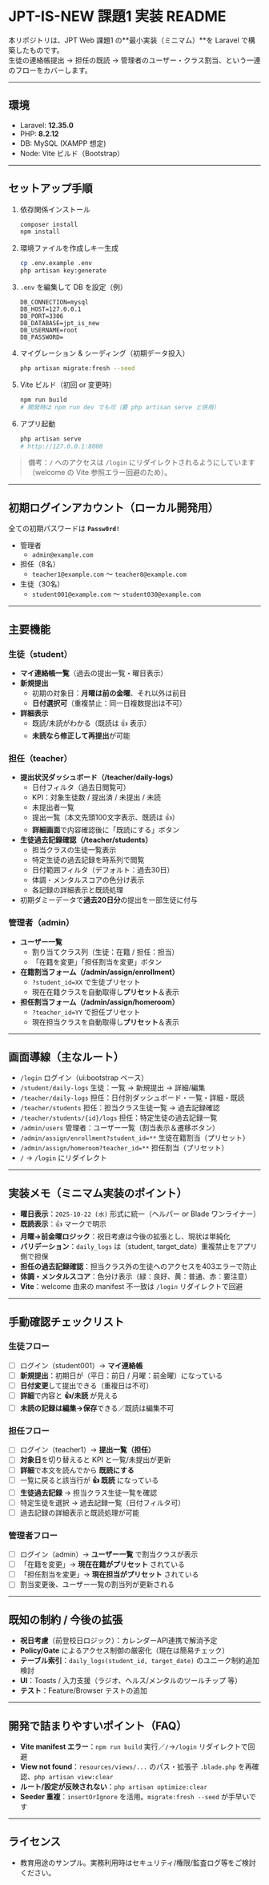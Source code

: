 # JPT-IS-NEW 課題1 実装 README

本リポジトリは、JPT Web 課題1 の**最小実装（ミニマム）**を Laravel で構築したものです。  
生徒の連絡帳提出 → 担任の既読 → 管理者のユーザー・クラス割当、という一連のフローをカバーします。

---

## 環境
- Laravel: **12.35.0**
- PHP: **8.2.12**
- DB: MySQL (XAMPP 想定)
- Node: Vite ビルド（Bootstrap）

---

## セットアップ手順

1. 依存関係インストール
   ```bash
   composer install
   npm install
   ```

2. 環境ファイルを作成しキー生成
   ```bash
   cp .env.example .env
   php artisan key:generate
   ```

3. `.env` を編集して DB を設定（例）
   ```env
   DB_CONNECTION=mysql
   DB_HOST=127.0.0.1
   DB_PORT=3306
   DB_DATABASE=jpt_is_new
   DB_USERNAME=root
   DB_PASSWORD=
   ```

4. マイグレーション & シーディング（初期データ投入）
   ```bash
   php artisan migrate:fresh --seed
   ```

5. Vite ビルド（初回 or 変更時）
   ```bash
   npm run build
   # 開発時は npm run dev でも可（要 php artisan serve と併用）
   ```

6. アプリ起動
   ```bash
   php artisan serve
   # http://127.0.0.1:8000
   ```

> 備考：`/` へのアクセスは `/login` にリダイレクトされるようにしています（welcome の Vite 参照エラー回避のため）。

---

## 初期ログインアカウント（ローカル開発用）
全ての初期パスワードは **`Passw0rd!`**

- 管理者  
  - `admin@example.com`
- 担任（8名）  
  - `teacher1@example.com` 〜 `teacher8@example.com`
- 生徒（30名）  
  - `student001@example.com` 〜 `student030@example.com`

---

## 主要機能

### 生徒（student）
- **マイ連絡帳一覧**（過去の提出一覧・曜日表示）
- **新規提出**  
  - 初期の対象日：**月曜は前の金曜**、それ以外は前日
  - **日付選択可**（重複禁止：同一日複数提出は不可）
- **詳細表示**  
  - 既読/未読がわかる（既読は 👍 表示）
  - **未読なら修正して再提出**が可能

### 担任（teacher）
- **提出状況ダッシュボード（/teacher/daily-logs）**
  - 日付フィルタ（過去日閲覧可）
  - KPI：対象生徒数 / 提出済 / 未提出 / 未読
  - 未提出者一覧
  - 提出一覧（本文先頭100文字表示、既読は 👍）
  - **詳細画面**で内容確認後に「既読にする」ボタン
- **生徒過去記録確認（/teacher/students）**
  - 担当クラスの生徒一覧表示
  - 特定生徒の過去記録を時系列で閲覧
  - 日付範囲フィルタ（デフォルト：過去30日）
  - 体調・メンタルスコアの色分け表示
  - 各記録の詳細表示と既読処理
- 初期ダミーデータで**過去20日分**の提出を一部生徒に付与

### 管理者（admin）
- **ユーザー一覧**
  - 割り当てクラス列（生徒：在籍 / 担任：担当）
  - 「在籍を変更」「担任割当を変更」ボタン
- **在籍割当フォーム（/admin/assign/enrollment）**
  - `?student_id=XX` で生徒プリセット
  - 現在在籍クラスを自動取得し**プリセット**＆表示
- **担任割当フォーム（/admin/assign/homeroom）**
  - `?teacher_id=YY` で担任プリセット
  - 現在担当クラスを自動取得し**プリセット**＆表示

---

## 画面導線（主なルート）
- `/login` ログイン（ui:bootstrap ベース）
- `/student/daily-logs` 生徒：一覧 → 新規提出 → 詳細/編集
- `/teacher/daily-logs` 担任：日付別ダッシュボード・一覧・詳細・既読
- `/teacher/students` 担任：担当クラス生徒一覧 → 過去記録確認
- `/teacher/students/{id}/logs` 担任：特定生徒の過去記録一覧
- `/admin/users` 管理者：ユーザー一覧（割当表示＆遷移ボタン）
- `/admin/assign/enrollment?student_id=**` 生徒在籍割当（プリセット）
- `/admin/assign/homeroom?teacher_id=**` 担任割当（プリセット）
- `/` → `/login` にリダイレクト

---

## 実装メモ（ミニマム実装のポイント）
- **曜日表示**：`2025-10-22 (水)` 形式に統一（ヘルパー or Blade ワンライナー）
- **既読表示**：👍 マークで明示
- **月曜→前金曜ロジック**：祝日考慮は今後の拡張とし、現状は単純化
- **バリデーション**：`daily_logs` は（student, target_date）重複禁止をアプリ側で担保
- **担任の過去記録確認**：担当クラス外の生徒へのアクセスを403エラーで防止
- **体調・メンタルスコア**：色分け表示（緑：良好、黄：普通、赤：要注意）
- **Vite**：welcome 由来の manifest 不一致は `/login` リダイレクトで回避

---

## 手動確認チェックリスト

### 生徒フロー
- [ ] ログイン（student001）→ **マイ連絡帳**
- [ ] **新規提出**：初期日が（平日：前日 / 月曜：前金曜）になっている
- [ ] **日付変更**して提出できる（重複日は不可）
- [ ] **詳細**で内容と **👍/未読** が見える
- [ ] **未読の記録は編集→保存**できる／既読は編集不可

### 担任フロー
- [ ] ログイン（teacher1）→ **提出一覧（担任）**
- [ ] **対象日**を切り替えると KPI と一覧/未提出が更新
- [ ] **詳細**で本文を読んでから **既読にする**
- [ ] 一覧に戻ると該当行が **👍 既読** になっている
- [ ] **生徒過去記録** → 担当クラス生徒一覧を確認
- [ ] 特定生徒を選択 → 過去記録一覧（日付フィルタ可）
- [ ] 過去記録の詳細表示と既読処理が可能

### 管理者フロー
- [ ] ログイン（admin）→ **ユーザー一覧** で割当クラスが表示
- [ ] 「在籍を変更」→ **現在在籍がプリセット** されている
- [ ] 「担任割当を変更」→ **現在担当がプリセット** されている
- [ ] 割当変更後、ユーザー一覧の割当列が更新される

---

## 既知の制約 / 今後の拡張
- **祝日考慮**（前登校日ロジック）：カレンダーAPI連携で解消予定
- **Policy/Gate** によるアクセス制御の厳密化（現在は簡易チェック）
- **テーブル索引**：`daily_logs(student_id, target_date)` のユニーク制約追加検討
- **UI**：Toasts / 入力支援（ラジオ、ヘルス/メンタルのツールチップ 等）
- **テスト**：Feature/Browser テストの追加

---

## 開発で詰まりやすいポイント（FAQ）
- **Vite manifest エラー**：`npm run build` 実行／`/`→`/login` リダイレクトで回避
- **View not found**：`resources/views/...` のパス・拡張子 `.blade.php` を再確認、`php artisan view:clear`
- **ルート/設定が反映されない**：`php artisan optimize:clear`
- **Seeder 重複**：`insertOrIgnore` を活用。`migrate:fresh --seed` が手早いです

---

## ライセンス
- 教育用途のサンプル。実務利用時はセキュリティ/権限/監査ログ等をご検討ください。
